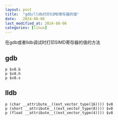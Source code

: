 ```yaml
---
layout: post
title:  "gdb/lldb打印SIMD寄存器的值"
date:   2024-08-06
last_modified_at: 2024-08-06
categories: [linux]
---
```


在gdb或者lldb调试时打印SIMD寄存器的值的方法

## gdb
```shell
p $v8.b
p $v8.h
p $v8.s
```

## lldb
```shell
p (char __attribute__((ext_vector_type(16)))) $v8
p (short __attribute__((ext_vector_type(8)))) $v8
p (float __attribute__((ext_vector_type(4)))) $v8
```